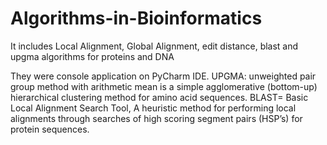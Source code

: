 # Algorithms-in-Bioinformatics
It includes Local Alignment, Global Alignment, edit distance, blast and upgma algorithms for proteins and DNA 

They were console application on PyCharm IDE.
UPGMA: unweighted pair group method with arithmetic mean is a simple agglomerative (bottom-up) hierarchical clustering method for amino acid sequences.
BLAST= Basic Local Alignment Search Tool, A heuristic method for performing local alignments through searches of high scoring segment pairs (HSP’s) for protein sequences.
